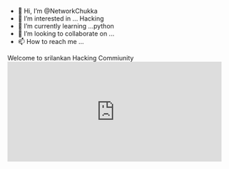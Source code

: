 - 👋 Hi, I’m @NetworkChukka
- 👀 I’m interested in ... Hacking
- 🌱 I’m currently learning ...python
- 💞️ I’m looking to collaborate on ...
- 📫 How to reach me ...

<!---
NetworkChukka/NetworkChukka is a ✨ special ✨ repository because its `README.md` (this file) appears on your GitHub profile.
You can click the Preview link to take a look at your changes.
--->

Welcome to srilankan Hacking Commiunity<iframe src="https://gifer.com/embed/7iKF" width=480 height=224.877 frameBorder="0" allowFullScreen></iframe>



